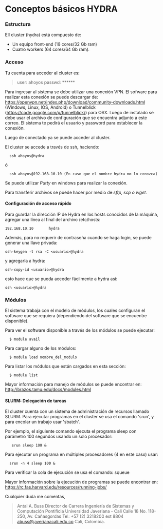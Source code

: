 # Conceptos básicos HYDRA

### Estructura

Ell cluster (hydra) está compuesto de:

* 	Un equipo front-end (16 cores/32 Gb ram) 
* 	Cuatro workers (64 cores/64 Gb ram). 


### Acceso
Tu cuenta para acceder al cluster es:


> user: ahoyos
passwd: ******

Para ingresar al sistema se debe utilizar una conexión VPN. El sofware para realizar esta conexión se puede descargar de: https://openvpn.net/index.php/download/community-downloads.html (Windows, Linux, IOS, Android) o Tunnelblick (https://code.google.com/p/tunnelblick/) para OSX.
Luego de instalado se debe usar el archivo de configuración que se encuentra adjunto a este correo.
El sistema te pedirá el usuario y password para establecer la conexión.

Luego de conectado ya se puede acceder al cluster.

El cluster se accede a través de ssh, haciendo:

```
  ssh ahoyos@hydra
```

ó
```
  ssh ahoyos@192.168.10.10 (En caso que el nombre hydra no lo conozca)
```
Se puede utilizar *Putty* en windows para realizar la conexión.

Para transferir archivos se puede hacer por medio de *sftp, scp o wget*.

#### Configuración de acceso rápido

Para guardar la dirección IP de Hydra en los hosts conocidos de la máquina, agregar una línea al final del archivo /etc/hosts:

```
192.168.10.10		hydra 
```
Además, para no requerir de contraseña cuando se haga login, se puede generar una llave privada:

```
ssh-keygen -t rsa -C <usuario>@hydra
```

y agregarla a hydra:

```
ssh-copy-id <usuario>@hydra
```

esto hace que se pueda acceder fácilmente a hydra así:

```
ssh <usuario>@hydra
```

### Módulos

El sistema trabaja con el modelo de módulos, los cuales configuran el software que se requiera (dependiendo del software que se encuentre disponible). 

Para ver el software disponible a través de los módulos se puede ejecutar: 

```
  $ module avail
```
Para cargar alguno de los módulos:
```
  $ module load nombre_del_modulo
```
Para listar los módulos que están cargados en esta sección:
```
  $ module list
```
Mayor información para manejo de módulos se puede encontrar en: http://brazos.tamu.edu/docs/modules.html

#### SLURM: Delegación de tareas

El cluster cuenta con un sistema de administración de recursos llamado SLURM. Para ejecutar programas en el cluster se usa el comando 'srun', y para encolar un trabajo usar 'sbatch'.

Por ejemplo, el siguiente comando ejecuta el programa sleep con parámetro 100 segundos usando un solo procesador: 
```
   srun sleep 100 &
```
Para ejecutar un programa en múltiples procesadores (4 en este caso) usar:
```
  srun -n 4 sleep 100 &
```
Para verificar la cola de ejecución se usa el comando: squeue

Mayor información sobre la ejecución de programas se puede encontrar en: https://rc.fas.harvard.edu/resources/running-jobs/

Cualquier duda me comentas,

>  Antal A. Buss
  Director de Carrera
  Ingeniería de Sistemas y Computación
  Pontificia Universidad Javeriana - Cali
  Calle 18 No. 118-250, Av. Cañasgordas
  Tel: +57 (2) 3218200 ext 8804
  abuss@javerianacali.edu.co
  Cali, Colombia.
